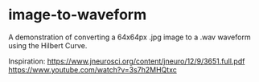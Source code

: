 # image-to-waveform
A demonstration of converting a 64x64px .jpg image to a .wav waveform using the Hilbert Curve. 

Inspiration:
https://www.jneurosci.org/content/jneuro/12/9/3651.full.pdf
https://www.youtube.com/watch?v=3s7h2MHQtxc
